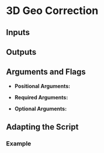 # 3D Geo Correction

## Inputs

## Outputs

## Arguments and Flags
* **Positional Arguments:** 

* **Required Arguments:**
      
* **Optional Arguments:**

       
## Adapting the Script
                                        
### Example
